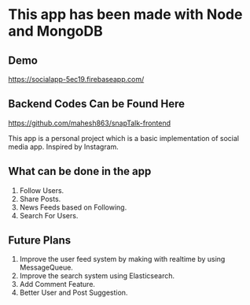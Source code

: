 # This app has been made with Node and MongoDB


## Demo
https://socialapp-5ec19.firebaseapp.com/


## Backend Codes Can be Found Here
https://github.com/mahesh863/snapTalk-frontend


This app is a personal project which is a basic implementation of social media app. Inspired by Instagram.

## What can be done in the app
1. Follow Users.
2. Share Posts.
3. News Feeds based on Following.
4. Search For Users.

## Future Plans
1. Improve the user feed system by making with realtime by using MessageQueue.
2. Improve the search system using Elasticsearch.
3. Add Comment Feature.
4. Better User and Post Suggestion. 

